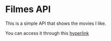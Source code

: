 # Filmes API

This is a simple API that shows the movies I like.

You can access it through this [hyperlink](https://hmslimafilmesapi.herokuapp.com/filmes)